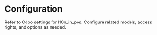 # Configuration

Refer to Odoo settings for l10n_in_pos. Configure related models, access rights, and options as needed.
